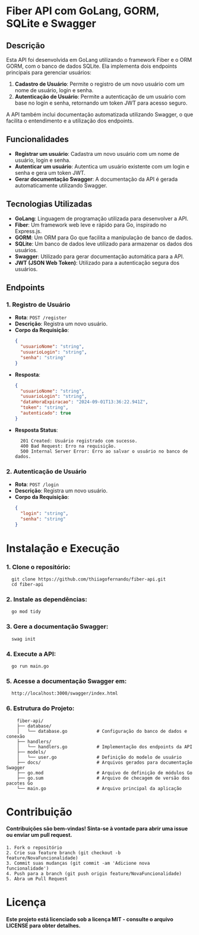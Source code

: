 # Fiber API com GoLang, GORM, SQLite e Swagger

## Descrição

Esta API foi desenvolvida em GoLang utilizando o framework Fiber e o ORM GORM, com o banco de dados SQLite. Ela implementa dois endpoints principais para gerenciar usuários:

1. **Cadastro de Usuário**: Permite o registro de um novo usuário com um nome de usuário, login e senha.
2. **Autenticação de Usuário**: Permite a autenticação de um usuário com base no login e senha, retornando um token JWT para acesso seguro.

A API também inclui documentação automatizada utilizando Swagger, o que facilita o entendimento e a utilização dos endpoints.

## Funcionalidades

- **Registrar um usuário**: Cadastra um novo usuário com um nome de usuário, login e senha.
- **Autenticar um usuário**: Autentica um usuário existente com um login e senha e gera um token JWT.
- **Gerar documentação Swagger**: A documentação da API é gerada automaticamente utilizando Swagger.

## Tecnologias Utilizadas

- **GoLang**: Linguagem de programação utilizada para desenvolver a API.
- **Fiber**: Um framework web leve e rápido para Go, inspirado no Express.js.
- **GORM**: Um ORM para Go que facilita a manipulação de banco de dados.
- **SQLite**: Um banco de dados leve utilizado para armazenar os dados dos usuários.
- **Swagger**: Utilizado para gerar documentação automática para a API.
- **JWT (JSON Web Token)**: Utilizado para a autenticação segura dos usuários.

## Endpoints

### 1. Registro de Usuário

- **Rota**: `POST /register`
- **Descrição**: Registra um novo usuário.
- **Corpo da Requisição**:
  ```json
  {
    "usuarioNome": "string",
    "usuarioLogin": "string",
    "senha": "string"
  }

- **Resposta**:
  ```json
  {
    "usuarioNome": "string",
    "usuarioLogin": "string",
    "dataHoraExpiracao": "2024-09-01T13:36:22.941Z",
    "token": "string",
    "autenticado": true
  }

- **Resposta Status**:
  ```
    201 Created: Usuário registrado com sucesso.
    400 Bad Request: Erro na requisição.
    500 Internal Server Error: Erro ao salvar o usuário no banco de dados.
  ```
  

### 2. Autenticação de Usuário

- **Rota**: `POST /login`
- **Descrição**: Registra um novo usuário.
- **Corpo da Requisição**:
  ```json
  {
    "login": "string",
    "senha": "string"
  }


# Instalação e Execução
### 1. Clone o repositório:
  ```
    git clone https://github.com/thiiagofernando/fiber-api.git
    cd fiber-api
 ```
### 2. Instale as dependências:
  ```
    go mod tidy
  ``` 

### 3. Gere a documentação Swagger:
  ```
    swag init
  ``` 

### 4. Execute a API:
  ```
    go run main.go
  ```


### 5. Acesse a documentação Swagger em:
  ```
    http://localhost:3000/swagger/index.html
  ```  

### 6. Estrutura do Projeto:
```
    fiber-api/
    ├── database/
    │   └── database.go           # Configuração do banco de dados e conexão
    ├── handlers/
    │   └── handlers.go           # Implementação dos endpoints da API
    ├── models/
    │   └── user.go               # Definição do modelo de usuário
    ├── docs/                     # Arquivos gerados para documentação Swagger
    ├── go.mod                    # Arquivo de definição de módulos Go
    ├── go.sum                    # Arquivo de checagem de versão dos pacotes Go
    └── main.go                   # Arquivo principal da aplicação
```

# Contribuição
#### Contribuições são bem-vindas! Sinta-se à vontade para abrir uma issue ou enviar um pull request.
 ```
 1. Fork o repositório
 2. Crie sua feature branch (git checkout -b feature/NovaFuncionalidade)
 3. Commit suas mudanças (git commit -am 'Adicione nova funcionalidade')
 4. Push para a branch (git push origin feature/NovaFuncionalidade)
 5. Abra um Pull Request
 ```


 # Licença
#### Este projeto está licenciado sob a licença MIT - consulte o arquivo LICENSE para obter detalhes.